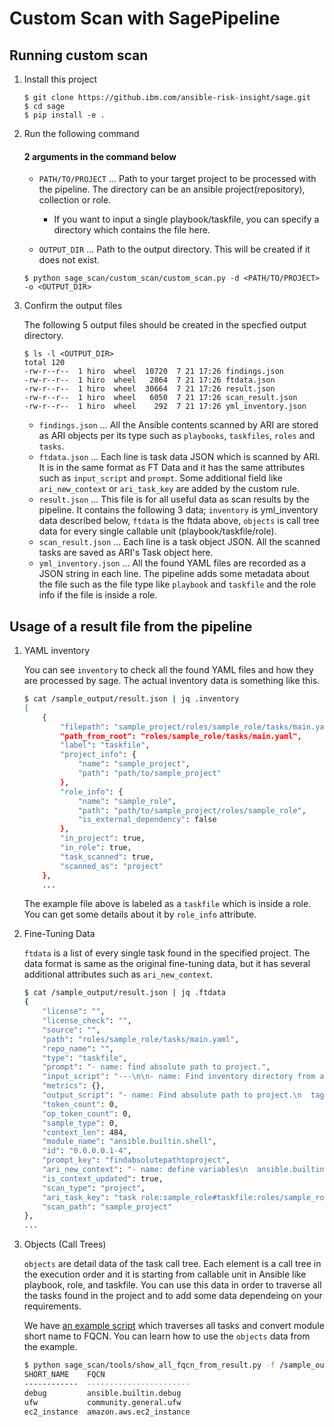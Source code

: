 # Custom Scan with SagePipeline

## Running custom scan

1. Install this project
    ```
    $ git clone https://github.ibm.com/ansible-risk-insight/sage.git
    $ cd sage
    $ pip install -e .
    ```

2. Run the following command

    #### 2 arguments in the command below
    
    - `PATH/TO/PROJECT` ... Path to your target project to be processed with the pipeline. The directory can be an ansible project(repository), collection or role.
      - If you want to input a single playbook/taskfile, you can specify a directory which contains the file here.
    
    - `OUTPUT_DIR` ... Path to the output directory. This will be created if it does not exist.

    ```
    $ python sage_scan/custom_scan/custom_scan.py -d <PATH/TO/PROJECT> -o <OUTPUT_DIR>
    ```

3. Confirm the output files

    The following 5 output files should be created in the specfied output directory.

    ```
    $ ls -l <OUTPUT_DIR>
    total 120
    -rw-r--r--  1 hiro  wheel  10720  7 21 17:26 findings.json
    -rw-r--r--  1 hiro  wheel   2864  7 21 17:26 ftdata.json
    -rw-r--r--  1 hiro  wheel  30664  7 21 17:26 result.json
    -rw-r--r--  1 hiro  wheel   6050  7 21 17:26 scan_result.json
    -rw-r--r--  1 hiro  wheel    292  7 21 17:26 yml_inventory.json
    ```

    - `findings.json` ... All the Ansible contents scanned by ARI are stored as ARI objects per its type such as `playbooks`, `taskfiles`, `roles` and `tasks`.
    - `ftdata.json` ... Each line is task data JSON which is scanned by ARI. It is in the same format as FT Data and it has the same attributes such as `input_script` and `prompt`. Some additional field like `ari_new_context` or `ari_task_key` are added by the custom rule.
    - `result.json` ... This file is for all useful data as scan results by the pipeline. It contains the following 3 data; `inventory` is yml_inventory data described below, `ftdata` is the ftdata above, `objects` is call tree data for every single callable unit (playbook/taskfile/role).
    - `scan_result.json` ... Each line is a task object JSON. All the scanned tasks are saved as ARI's Task object here.
    - `yml_inventory.json` ... All the found YAML files are recorded as a JSON string in each line. The pipeline adds some metadata about the file such as the file type like `playbook` and `taskfile` and the role info if the file is inside a role.


## Usage of a result file from the pipeline

1. YAML inventory

    You can see `inventory` to check all the found YAML files and how they are processed by sage.
    The actual inventory data is something like this.

    ```bash
    $ cat /sample_output/result.json | jq .inventory
    [
        {
            "filepath": "sample_project/roles/sample_role/tasks/main.yaml",
            "path_from_root": "roles/sample_role/tasks/main.yaml",
            "label": "taskfile",
            "project_info": {
                "name": "sample_project",
                "path": "path/to/sample_project"
            },
            "role_info": {
                "name": "sample_role",
                "path": "path/to/sample_project/roles/sample_role",
                "is_external_dependency": false
            },
            "in_project": true,
            "in_role": true,
            "task_scanned": true,
            "scanned_as": "project"
        },
        ...
    ```
    The example file above is labeled as a `taskfile` which is inside a role. You can get some details about it by `role_info` attribute.

2. Fine-Tuning Data

    `ftdata` is a list of every single task found in the specified project.
    The data format is same as the original fine-tuning data, but it has several additional attributes such as `ari_new_context`.

    ```bash
    $ cat /sample_output/result.json | jq .ftdata
    {
        "license": "",
        "license_check": "",
        "source": "",
        "path": "roles/sample_role/tasks/main.yaml",
        "repo_name": "",
        "type": "taskfile",
        "prompt": "- name: find absolute path to project.",
        "input_script": "---\n\n- name: Find inventory directory from ansible.cfg\n  tags: set_inventory\n  shell: cat {{ ansible_config_file }} | grep 'inventory=' | cut -f2 -d\"=\"\n  register: find_inventory\n",
        "metrics": {},
        "output_script": "- name: Find absolute path to project.\n  tags: set_inventory\n  shell: |\n    set -o pipefail\n    ansible_config=\"{{ ansible_config_file }}\"\n    echo \"${ansible_config%/*}/\"\n  register: find_project\n",
        "token_count": 0,
        "op_token_count": 0,
        "sample_type": 0,
        "context_len": 484,
        "module_name": "ansible.builtin.shell",
        "id": "0.0.0.0.1-4",
        "prompt_key": "findabsolutepathtoproject",
        "ari_new_context": "- name: define variables\n  ansible.builtin.set_fact:\n    find_inventory: '{{ find_inventory }}'\n- name: import role\n  ansible.builtin.import_role:\n    name: sample_role\n- name: import tasks\n  ansible.builtin.import_tasks:\n    file: roles/sample_role/tasks/main.yaml\n- name: Find inventory directory from ansible.cfg\n  tags: set_inventory\n  shell: cat {{ ansible_config_file }} | grep 'inventory=' | cut -f2 -d\"=\"\n  register: find_inventory\n",
        "is_context_updated": true,
        "scan_type": "project",
        "ari_task_key": "task role:sample_role#taskfile:roles/sample_role/tasks/main.yaml#task:[1]",
        "scan_path": "sample_project"
    },
    ...
    ```

3. Objects (Call Trees)

    `objects` are detail data of the task call tree. Each element is a call tree in the execution order and it is starting from callable unit in Ansible like playbook, role, and taskfile. You can use this data in order to traverse all the tasks found in the project and to add some data dependeing on your requirements.

    We have [an example script](../../sage_scan/tools/show_all_fqcn_from_result.py) which traverses all tasks and convert module short name to FQCN.
    You can learn how to use the `objects` data from the example.

    ```bash
    $ python sage_scan/tools/show_all_fqcn_from_result.py -f /sample_output/result.json
    SHORT_NAME    FQCN
    ------------  -----------------------
    debug         ansible.builtin.debug
    ufw           community.general.ufw
    ec2_instance  amazon.aws.ec2_instance
    ```





